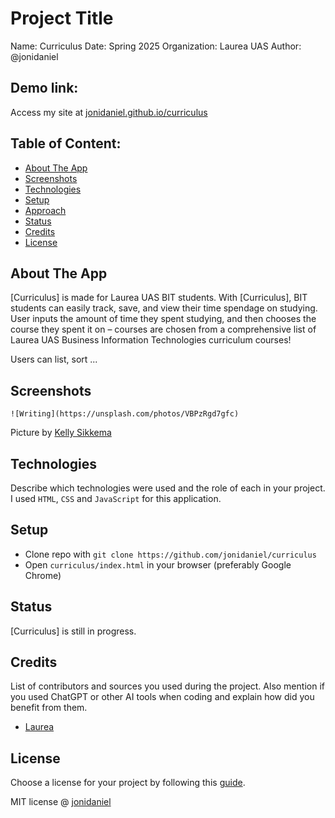 # Project Title

Name: Curriculus
Date: Spring 2025
Organization: Laurea UAS
Author: @jonidaniel

## Demo link:

Access my site at [jonidaniel.github.io/curriculus](https://jonidaniel.github.io/curriculus)

## Table of Content:

- [About The App](#about-the-app)
- [Screenshots](#screenshots)
- [Technologies](#technologies)
- [Setup](#setup)
- [Approach](#approach)
- [Status](#status)
- [Credits](#credits)
- [License](#license)

## About The App

[Curriculus] is made for Laurea UAS BIT students. With [Curriculus], BIT students can easily track, save, and view their time spendage on studying. User inputs the amount of time they spent studying, and then chooses the course they spent it on – courses are chosen from a comprehensive list of Laurea UAS Business Information Technologies curriculum courses!

Users can list, sort ...

## Screenshots

`![Writing](https://unsplash.com/photos/VBPzRgd7gfc)`

Picture by [Kelly Sikkema](https://unsplash.com/@kellysikkema)

## Technologies

Describe which technologies were used and the role of each in your project.
I used `HTML`, `CSS` and `JavaScript` for this application.

## Setup

- Clone repo with `git clone https://github.com/jonidaniel/curriculus`
- Open `curriculus/index.html` in your browser (preferably Google Chrome)

## Status

[Curriculus] is still in progress.

## Credits

List of contributors and sources you used during the project. Also mention if you used ChatGPT or other AI tools when coding and explain how did you benefit from them.

- [Laurea](laurea.fi)

## License

Choose a license for your project by following this [guide](https://docs.github.com/en/communities/setting-up-your-project-for-healthy-contributions/adding-a-license-to-a-repository).

MIT license @ [jonidaniel](jonidaniel.github.io)
